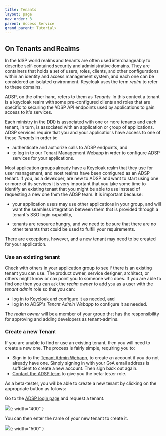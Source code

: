 ```yaml
---
title: Tenants
layout: page
nav_order: 3
parent: Access Service
grand_parent: Tutorials
---
```


## On Tenants and Realms

In the IdSP world realms and tenants are often used interchangeably to describe self-contained security and administrative domains. They are containers that holds a set of users, roles, clients, and other configurations within an identity and access management system, and each one can be considered an isolated environment. Keycloak uses the term _realm_ to refer to these domains.

ADSP, on the other hand, refers to them as _Tenants_. In this context a tenant is a keycloak realm with some pre-configured clients and roles that are specific to securing the ADSP API endpoints used by applications to gain access to it's services.

Each ministry in the DDD is associated with one or more tenants and each tenant, in turn, is associated with an application or group of applications. ADSP services require that you and your applications have access to one of these _Tenants_ in order to:

- authenticate and authorize calls to ADSP endpoints, and
- to log in to our Tenant Management Webapp in order to configure ADSP services for your applications.

Most application groups already have a Keycloak realm that they use for user management, and most realms have been configured as an ADSP tenant. If you, as a developer, are new to ADSP and want to start using one or more of its services it is very important that you take some time to identify an existing tenant that you might be able to use instead of requesting a new one from the ADSP team. It is important because:

- your application users may use other applications in your group, and will want the seamless integration between them that is provided through a tenant's SSO login capability,

- tenants are resource hungry, and we need to be sure that there are no other tenants that could be used to fulfill your requirements.

There are exceptions, however, and a new tenant may need to be created for your application.

### Use an existing tenant

Check with others in your application group to see if there is an existing tenant you can use. The product owner, service designer, architect, or others might know or can point you to someone who does. If you are able to find one then you can
ask the _realm owner_ to add you as a user with the _tenant admin_ role so that you can:

- log in to Keycloak and configure it as needed, and
- log in to ADSP's _Tenant Admin Webapp_ to configure it as needed.

The _realm owner_ will be a member of your group that has the responsibility for approving and adding developers as tenant-admins.

### Create a new Tenant

If you are unable to find or use an existing tenant, then you will need to create a new one. The process is fairly simple, requiring you to:

- Sign in to the [Tenant Admin Webapp](https://adsp-uat.alberta.ca/get-started), to create an account if you do not already have one. Simply signing in with your GoA email address is sufficient to create a new account. Then sign back out again.
- [Contact the ADSP team](mailto:adsp@gov.ab.ca) to give you the beta-tester role.

As a beta-tester, you will be able to create a new tenant by clicking on the appropriate button as follows:

Go to the [ADSP login page](https://adsp-uat.alberta.ca) and request a tenant.

![](/adsp-monorepo/assets/access-service/homepage.png){: width="400" }

You can then enter the name of your new tenant to create it.

![](/adsp-monorepo/assets/access-service/create-tenant.png){: width="500" }
